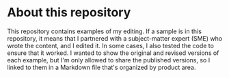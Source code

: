 # About this repository

This repository contains examples of my editing. If a sample is in this repository, it means that I partnered with a subject-matter expert (SME) who wrote the content, and I edited it. In some cases, I also tested the code to ensure that it worked. I wanted to show the original and revised versions of each example, but I'm only allowed to share the published versions, so I linked to them in a Markdown file that's organized by product area.
